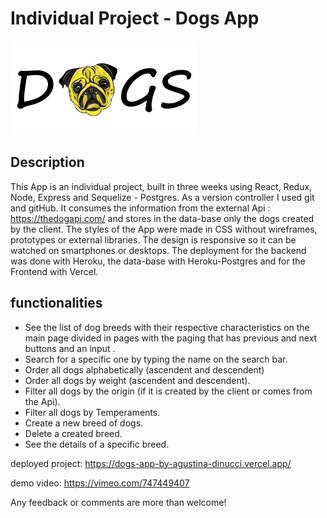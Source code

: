 # Individual Project - Dogs App

<img height="150" src="./PI-Dogs-main/logo.png" />

## Description

This App is an individual project, built in three weeks using React, Redux, Node, Express and Sequelize - Postgres. As a version controller I used git and gitHub. It consumes the information from the external Api : https://thedogapi.com/ and stores in the data-base only the dogs created by the client. The styles of the App were made in CSS without wireframes, prototypes or external libraries. The design is responsive so it can be watched on smartphones or desktops. The deployment for the backend was done with Heroku,
the data-base with Heroku-Postgres and for the Frontend with Vercel.

## functionalities

- See the list of dog breeds with their respective characteristics on the main page divided in pages with the paging that has previous and next buttons and an input .
- Search for a specific one by typing the name on the search bar.
- Order all dogs alphabetically (ascendent and descendent)
- Order all dogs by weight (ascendent and descendent).
- Filter all dogs by the origin (if it is created by the client or comes from the Api).
- Filter all dogs by Temperaments.
- Create a new breed of dogs.
- Delete a created breed.
- See the details of a specific breed.

deployed project: https://dogs-app-by-agustina-dinucci.vercel.app/

demo video: https://vimeo.com/747449407

Any feedback or comments are more than welcome!

